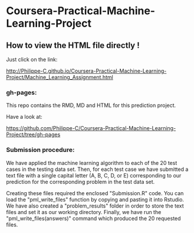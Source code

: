# Coursera-Practical-Machine-Learning-Project

## How to view the HTML file **directly** !

Just click on the link:

http://Philippe-C.github.io/Coursera-Practical-Machine-Learning-Project/Machine_Learning_Assignment.html

### gh-pages:

This repo contains the RMD, MD and HTML for this prediction project.

Have a look at:

https://github.com/Philippe-C/Coursera-Practical-Machine-Learning-Project/tree/gh-pages

### Submission procedure:

We have applied the machine learning algorithm to each of the 20 test cases in the testing data set. Then, for each test case we have submitted a text file with a single capital letter (A, B, C, D, or E) corresponding to our prediction for the corresponding problem in the test data set.

Creating these files required the enclosed "Submission.R" code. You can load the "pml_write_files" function by copying and pasting it into Rstudio. We have also created a "problem_results" folder in order to store the text files and set it as our working directory. Finally, we have run the "pml_write_files(answers)" command which produced the 20 requested files.


